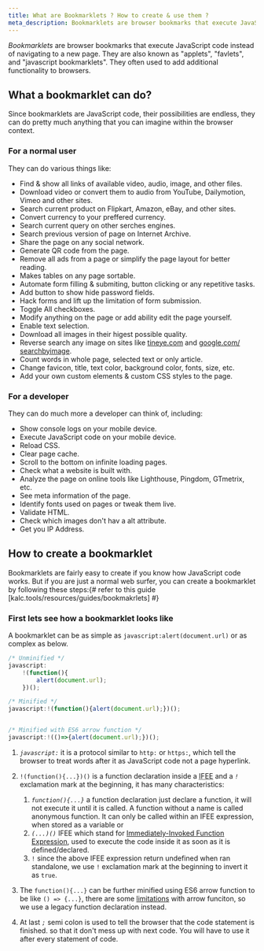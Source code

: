 ```yaml
---
title: What are Bookmarklets ? How to create & use them ?
meta_description: Bookmarklets are browser bookmarks that execute JavaScript code instead of navigating to a new page.
---
```


<dfn>Bookmarklets</dfn> are browser bookmarks that execute JavaScript code instead of navigating to a new page. They are also known as "applets", "favlets", and "javascript bookmarklets". They often used to add additional functionality to browsers.

## What a bookmarklet can do?
Since bookmarklets are JavaScript code, their possibilities are endless, they can do pretty much anything that you can imagine within the browser context.

### For a normal user
They can do various things like:

- Find & show all links of available video, audio, image, and other files.
- Download video or convert them to audio from YouTube, Dailymotion, Vimeo and other sites.
- Search current product on Flipkart, Amazon, eBay, and other sites.
- Convert currency to your preffered currency.
- Search current query on other serches engines.
- Search previous version of page on Internet Archive.
- Share the page on any social network.
- Generate QR code from the page.
- Remove all ads from a page or simplify the page layout for better reading.
- Makes tables on any page sortable.
- Automate form filling & submiting, button clicking or any repetitive tasks.
- Add button to show hide password fields.
- Hack forms and lift up the limitation of form submission.
- Toggle All checkboxes.
- Modify anything on the page or add ability edit the page yourself.
- Enable text selection.
- Download all images in their higest possible quality.
- Reverse search any image on sites like [tineye.com](https://tineye.com/search?url=https://kalc.tools/assets/images/logo.svg) and [google.com/<wbr>searchbyimage](https://www.google.com/searchbyimage?&image_url=https://kalc.tools/assets/images/logo.svg).
- Count words in whole page, selected text or only article.
- Change favicon, title, text color, background color, fonts, size, etc.
- Add your own custom elements & custom CSS styles to the page.

### For a developer
They can do much more a developer can think of, including:

- Show console logs on your mobile device.
- Execute JavaScript code on your mobile device.
- Reload CSS.
- Clear page cache.
- Scroll to the bottom on infinite loading pages.
- Check what a website is built with.
- Analyze the page on online tools like Lighthouse, Pingdom, GTmetrix, etc.
- See meta information of the page.
- Identify fonts used on pages or tweak them live.
- Validate HTML.
- Check which images don't hav a alt attribute.
- Get you IP Address.

## How to create a bookmarklet
Bookmarklets are fairly easy to create if you know how JavaScript code works. But if you are just a normal web surfer, you can create a bookmarklet by following these steps:{# refer to this guide [kalc.tools/resources/guides/bookmakrlets] #}

### First lets see how a bookmarklet looks like
A bookmarklet can be as simple as `javascript:alert(document.url)` or as complex as below.

```javascript
/* Unminified */
javascript:
	!(function(){
		alert(document.url);
	})();

/* Minified */
javascript:!(function(){alert(document.url);})();


/* Minified with ES6 arrow function */
javascript:!(()=>{alert(document.url);})();
```

1. <dfn>`javascript:`</dfn> it is a protocol similar to `http:` or `https:`, which tell the browser to treat words after it as JavaScript code not a page hyperlink.

2. `!(function(){...})()` is a function declaration inside a <abbr title="Immediately-Invoked Function Expression">IFEE</abbr> and a <dfn>`!`</dfn> exclamation mark at the beginning, it has many characteristics:
	1. <dfn>`function(){...}`</dfn> a function declaration just declare a function, it will not execute it until it is called. A function without a name is called anonymous function. It can only be called within an IFEE expression, when stored as a variable or 
	2. <dfn>`(...)()`</dfn> IFEE which stand for [Immediately-Invoked Function Expression](https://developer.mozilla.org/en-US/docs/Glossary/IIFE), used to execute the code inside it as soon as it is defined/declared.
	3. `!` since the above IFEE expression return undefined when ran standalone, we use `!` exclamation mark at the beginning to invert it as `true`.

3. The `function(){...}` can be further minified using ES6 arrow function to be like `() => {...}`, there are some [limitations](https://developer.mozilla.org/en-US/docs/Web/JavaScript/Reference/Functions/Arrow_functions#:~:text=Differences%20%26%20Limitations%3A) with arrow funciton, so we use a legacy function declaration instead.

4. At last <dfn>`;`</dfn> semi colon is used to tell the browser that the code statement is finished. so that it don't mess up with next code. You will have to use it after every statement of code.

